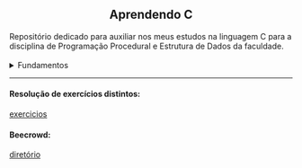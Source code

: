 <h2 align="center">Aprendendo C</h2>
Repositório dedicado para auxiliar nos meus estudos na linguagem C para a disciplina de Programação Procedural e Estrutura de Dados da faculdade.

<br>
<br>

<details>
<summary>Fundamentos</summary>

|Conteúdo|Status|
|---|---|
|Tipos de dados|✅|
|Variáveis|✅|
|Funções|✅|
|Manipulando dados||
|Expressões e operadores|✅|
|Condicionais e controle de fluxo|✅|
|Estruturas de repetição|✅|
<!-- |[exemplo](#)|✅| -->
</details>

<hr>

<h4>Resolução de exercícios distintos:</h4>

[exercicios](/exercicios)

<h4>Beecrowd:</h4>

[diretório](/beecrowd)